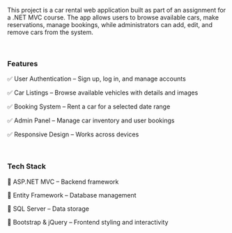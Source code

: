 This project is a car rental web application built as part of an assignment for a .NET MVC course. The app allows users to browse available cars, make reservations, manage bookings, while administrators can add, edit, and remove cars from the system.

<br/>

### Features

✅ User Authentication – Sign up, log in, and manage accounts

✅ Car Listings – Browse available vehicles with details and images

✅ Booking System – Rent a car for a selected date range

✅ Admin Panel – Manage car inventory and user bookings

✅ Responsive Design – Works across devices


<br/>

### Tech Stack

🔹 ASP.NET MVC – Backend framework

🔹 Entity Framework – Database management

🔹 SQL Server – Data storage

🔹 Bootstrap & jQuery – Frontend styling and interactivity


